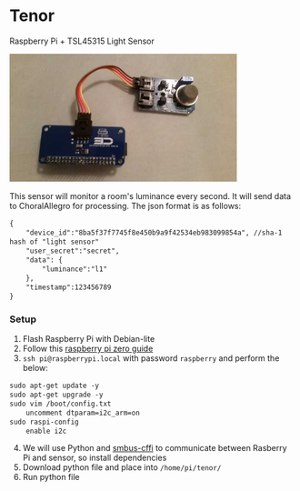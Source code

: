 # Tenor
Raspberry Pi + TSL45315 Light Sensor

<img src="../images/tenor.jpg" width="400" />

This sensor will monitor a room's luminance every second. It will send data to ChoralAllegro for processing. The json format is as follows:
```
{
    "device_id":"8ba5f37f7745f8e450b9a9f42534eb983099854a", //sha-1 hash of "light sensor"
    "user_secret":"secret",
    "data": {
        "luminance":"l1"
    },
    "timestamp":123456789
}
```

### Setup
1. Flash Raspberry Pi with Debian-lite
2. Follow this [raspberry pi zero guide]
3. `ssh pi@raspberrypi.local` with password `raspberry` and perform the below:
```
sudo apt-get update -y
sudo apt-get upgrade -y
sudo vim /boot/config.txt
    uncomment dtparam=i2c_arm=on
sudo raspi-config
    enable i2c
```
4. We will use Python and [smbus-cffi] to communicate between Rasberry Pi and sensor, so install dependencies
5. Download python file and place into `/home/pi/tenor/`
6. Run python file

[smbus-cffi]: https://pypi.python.org/pypi/smbus-cffi/0.5.1
[raspberry pi zero guide]: https://davidmaitland.me/2015/12/raspberry-pi-zero-headless-setup/